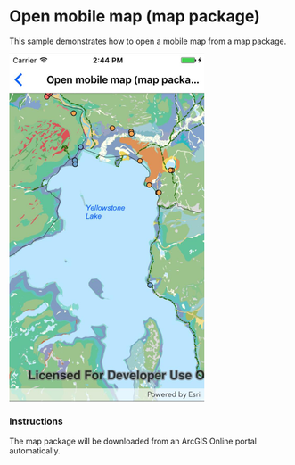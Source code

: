 # Open mobile map (map package)

This sample demonstrates how to open a mobile map from a map package.

<img src="OpenMobileMap.jpg" width="350"/>

### Instructions

The map package will be downloaded from an ArcGIS Online portal automatically.